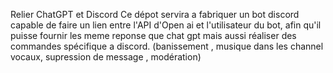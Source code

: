 Relier ChatGPT et Discord 
Ce dépot servira a fabriquer un bot discord capable de faire un lien entre l'API d'Open ai et l'utilisateur du bot,
afin qu'il puisse fournir les meme reponse que chat gpt mais aussi réaliser des commandes spécifique a discord.
(banissement , musique dans les channel vocaux, supression de message , modération)
